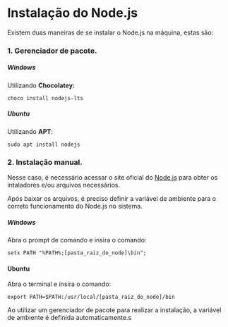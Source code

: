 # Instalação do Node.js

Existem duas maneiras de se instalar o Node.js na máquina, estas são:

### 1. Gerenciador de pacote.

##### Windows

Utilizando **Chocolatey:**

`choco install nodejs-lts`

##### Ubuntu

Utilizando **APT**:

`sudo apt install nodejs`

### 2. Instalação manual.

Nesse caso, é necessário acessar o site oficial do [Node.js](https://nodejs.org/en/) para obter os intaladores e/ou arquivos necessários.

Após baixar os arquivos, é preciso definir a variável de ambiente para o correto funcionamento do Node.js no sistema.

##### Windows

Abra o prompt de comando e insira o comando:

`setx PATH "%PATH%;[pasta_raiz_do_node]\bin";`

#### Ubuntu

Abra o terminal e insira o comando:

`export PATH=$PATH:/usr/local/[pasta_raiz_do_node]/bin`

Ao utilizar um gerenciador de pacote para realizar a instalação, a variável de ambiente é definida automaticamente.s
